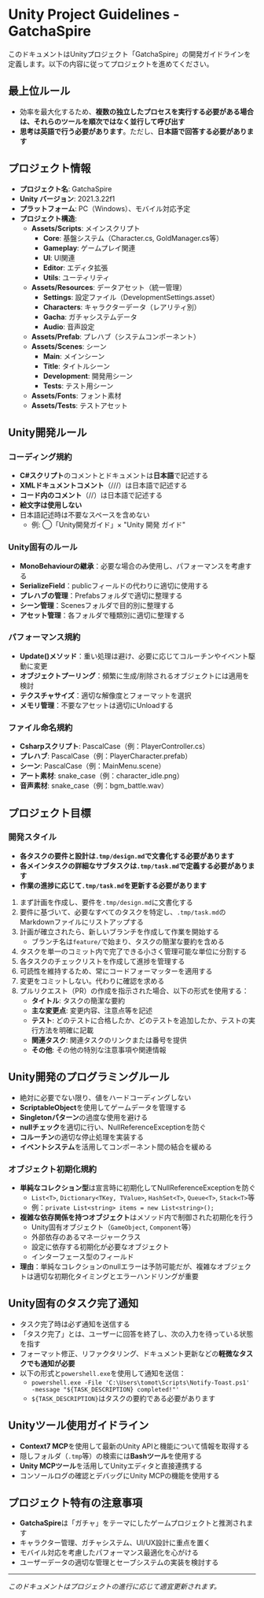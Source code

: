 # Unity Project Guidelines - GatchaSpire

このドキュメントはUnityプロジェクト「GatchaSpire」の開発ガイドラインを定義します。以下の内容に従ってプロジェクトを進めてください。

## 最上位ルール

- 効率を最大化するため、**複数の独立したプロセスを実行する必要がある場合は、それらのツールを順次ではなく並行して呼び出す**
- **思考は英語で行う必要があります**。ただし、**日本語で回答する必要があります**

## プロジェクト情報

- **プロジェクト名**: GatchaSpire
- **Unity バージョン**: 2021.3.22f1
- **プラットフォーム**: PC（Windows）、モバイル対応予定
- **プロジェクト構造**:
  - **Assets/Scripts**: メインスクリプト
    - **Core**: 基盤システム（Character.cs, GoldManager.cs等）
    - **Gameplay**: ゲームプレイ関連
    - **UI**: UI関連
    - **Editor**: エディタ拡張
    - **Utils**: ユーティリティ
  - **Assets/Resources**: データアセット（統一管理）
    - **Settings**: 設定ファイル（DevelopmentSettings.asset）
    - **Characters**: キャラクターデータ（レアリティ別）
    - **Gacha**: ガチャシステムデータ
    - **Audio**: 音声設定
  - **Assets/Prefab**: プレハブ（システムコンポーネント）
  - **Assets/Scenes**: シーン
    - **Main**: メインシーン
    - **Title**: タイトルシーン
    - **Development**: 開発用シーン
    - **Tests**: テスト用シーン
  - **Assets/Fonts**: フォント素材
  - **Assets/Tests**: テストアセット

## Unity開発ルール

### コーディング規約
- **C#スクリプト**のコメントとドキュメントは**日本語**で記述する
- **XMLドキュメントコメント**（///）は日本語で記述する
- **コード内のコメント**（//）は日本語で記述する
- **絵文字は使用しない**
- 日本語記述時は不要なスペースを含めない
  - 例: ◯「Unity開発ガイド」× "Unity 開発 ガイド"

### Unity固有のルール
- **MonoBehaviourの継承**：必要な場合のみ使用し、パフォーマンスを考慮する
- **SerializeField**：publicフィールドの代わりに適切に使用する
- **プレハブの管理**：Prefabsフォルダで適切に整理する
- **シーン管理**：Scenesフォルダで目的別に整理する
- **アセット管理**：各フォルダで種類別に適切に整理する

### パフォーマンス規約
- **Update()メソッド**：重い処理は避け、必要に応じてコルーチンやイベント駆動に変更
- **オブジェクトプーリング**：頻繁に生成/削除されるオブジェクトには適用を検討
- **テクスチャサイズ**：適切な解像度とフォーマットを選択
- **メモリ管理**：不要なアセットは適切にUnloadする

### ファイル命名規約
- **Csharpスクリプト**: PascalCase（例：PlayerController.cs）
- **プレハブ**: PascalCase（例：PlayerCharacter.prefab）
- **シーン**: PascalCase（例：MainMenu.scene）
- **アート素材**: snake_case（例：character_idle.png）
- **音声素材**: snake_case（例：bgm_battle.wav）

## プロジェクト目標

### 開発スタイル
- **各タスクの要件と設計は`.tmp/design.md`で文書化する必要があります**
- **各メインタスクの詳細なサブタスクは`.tmp/task.md`で定義する必要があります**
- **作業の進捗に応じて`.tmp/task.md`を更新する必要があります**

1. まず計画を作成し、要件を`.tmp/design.md`に文書化する
2. 要件に基づいて、必要なすべてのタスクを特定し、`.tmp/task.md`のMarkdownファイルにリストアップする
3. 計画が確立されたら、新しいブランチを作成して作業を開始する
   - ブランチ名は`feature/`で始まり、タスクの簡潔な要約を含める
4. タスクを単一のコミット内で完了できる小さく管理可能な単位に分割する
5. 各タスクのチェックリストを作成して進捗を管理する
6. 可読性を維持するため、常にコードフォーマッターを適用する
7. 変更をコミットしない。代わりに確認を求める
8. プルリクエスト（PR）の作成を指示された場合、以下の形式を使用する：
   - **タイトル**: タスクの簡潔な要約
   - **主な変更点**: 変更内容、注意点等を記述
   - **テスト**: どのテストに合格したか、どのテストを追加したか、テストの実行方法を明確に記載
   - **関連タスク**: 関連タスクのリンクまたは番号を提供
   - **その他**: その他の特別な注意事項や関連情報

## Unity開発のプログラミングルール

- 絶対に必要でない限り、値をハードコーディングしない
- **ScriptableObject**を使用してゲームデータを管理する
- **Singletonパターン**の過度な使用を避ける
- **nullチェック**を適切に行い、NullReferenceExceptionを防ぐ
- **コルーチン**の適切な停止処理を実装する
- **イベントシステム**を活用してコンポーネント間の結合を緩める

### オブジェクト初期化規約

- **単純なコレクション型**は宣言時に初期化してNullReferenceExceptionを防ぐ
  - `List<T>`, `Dictionary<TKey, TValue>`, `HashSet<T>`, `Queue<T>`, `Stack<T>`等
  - 例：`private List<string> items = new List<string>();`
- **複雑な依存関係を持つオブジェクト**はメソッド内で制御された初期化を行う
  - Unity固有オブジェクト（`GameObject`, `Component`等）
  - 外部依存のあるマネージャークラス
  - 設定に依存する初期化が必要なオブジェクト
  - インターフェース型のフィールド
- **理由**：単純なコレクションのnullエラーは予防可能だが、複雑なオブジェクトは適切な初期化タイミングとエラーハンドリングが重要

## Unity固有のタスク完了通知

- タスク完了時は必ず通知を送信する
- 「タスク完了」とは、ユーザーに回答を終了し、次の入力を待っている状態を指す
- フォーマット修正、リファクタリング、ドキュメント更新などの**軽微なタスクでも通知が必要**
- 以下の形式と`powershell.exe`を使用して通知を送信：
  - `powershell.exe -File 'C:\Users\tomot\Scripts\Notify-Toast.ps1' -message "${TASK_DESCRIPTION} completed!"'`
  - `${TASK_DESCRIPTION}`はタスクの要約である必要があります

## Unityツール使用ガイドライン

- **Context7 MCP**を使用して最新のUnity APIと機能について情報を取得する
- 隠しフォルダ（`.tmp`等）の検索には**Bashツール**を使用する
- **Unity MCPツール**を活用してUnityエディタと直接連携する
- コンソールログの確認とデバッグにUnity MCPの機能を使用する

## プロジェクト特有の注意事項

- **GatchaSpire**は「ガチャ」をテーマにしたゲームプロジェクトと推測されます
- キャラクター管理、ガチャシステム、UI/UX設計に重点を置く
- モバイル対応を考慮したパフォーマンス最適化を心がける
- ユーザーデータの適切な管理とセーブシステムの実装を検討する

---

*このドキュメントはプロジェクトの進行に応じて適宜更新されます。*

